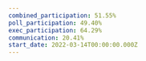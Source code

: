 ```yaml
---
combined_participation: 51.55%
poll_participation: 49.40%
exec_participation: 64.29%
communication: 20.41%
start_date: 2022-03-14T00:00:00.000Z
---
```

